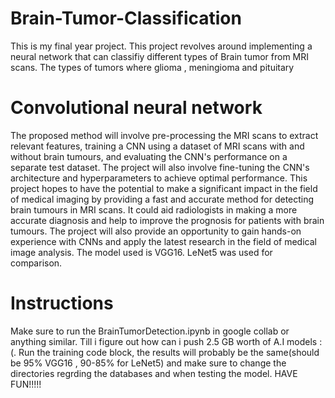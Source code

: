 # Brain-Tumor-Classification
This is my final year project. This project revolves around implementing a neural network that can classifiy different types of Brain tumor from MRI scans. The types of tumors where glioma , meningioma  and pituitary 

# Convolutional neural network 
The proposed method will involve pre-processing the MRI scans to extract relevant features, training a CNN using a dataset of MRI scans with and without brain tumours, and evaluating the CNN's performance on a separate test dataset. The project will also involve fine-tuning the CNN's architecture and hyperparameters to achieve optimal performance.
This project hopes to have the  potential to make a significant impact in the field of medical imaging by providing a fast and accurate method for detecting brain tumours in MRI scans. It could aid radiologists in making a more accurate diagnosis and help to improve the prognosis for patients with brain tumours. The project will also provide an opportunity to gain hands-on experience with CNNs and apply the latest research in the field of medical image analysis. The model used is VGG16. LeNet5 was used for comparison.

# Instructions
Make sure to run the BrainTumorDetection.ipynb in google collab or anything similar. Till i figure out how can i push 2.5 GB worth of A.I models :(. Run the training code block, the results will probably be the same(should be 95% VGG16 , 90-85% for LeNet5) and  make sure to change the directories regrding the databases and when testing the model. HAVE FUN!!!!!



 






